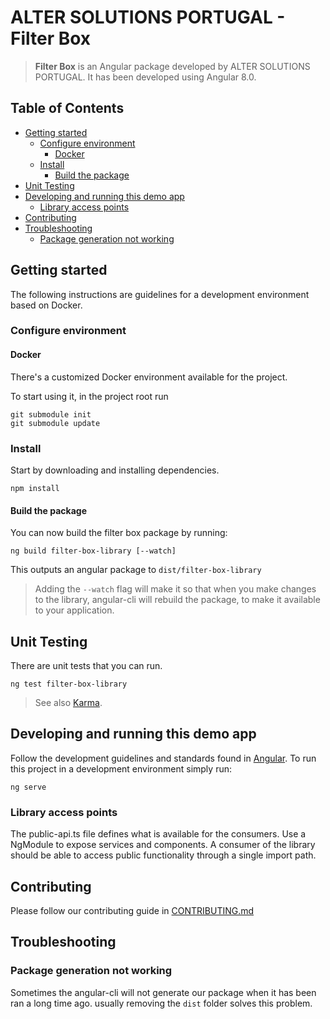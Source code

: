 # ALTER SOLUTIONS PORTUGAL - Filter Box

> **Filter Box** is an Angular package developed by ALTER SOLUTIONS PORTUGAL. It has been developed using Angular 8.0.

## Table of Contents
- [Getting started](#getting-started)
  - [Configure environment](#configure-environment)
    - [Docker](#docker)
  - [Install](#install)
    - [Build the package](#build-the-package)
- [Unit Testing](#unit-testing)
- [Developing and running this demo app](#developing-and-running-this-demo-app)
  - [Library access points](#library-access-points)
- [Contributing](#contributing)
- [Troubleshooting](#troubleshooting)
  - [Package generation not working](#package-generation-not-working)
  
## Getting started

The following instructions are guidelines for a development environment based on Docker.

### Configure environment

#### Docker

There's a customized Docker environment available for the project.

To start using it, in the project root run

```
git submodule init
git submodule update
```

### Install

Start by downloading and installing dependencies.

```shell
npm install
```

#### Build the package

You can now build the filter box package by running:

```shell script
ng build filter-box-library [--watch]
```

This outputs an angular package to `dist/filter-box-library`

> Adding the `--watch` flag will make it so that when you make changes to the library, angular-cli will rebuild the package, to make it available to your application. 

## Unit Testing

There are unit tests that you can run.

```shell script
ng test filter-box-library
```

> See also [Karma](https://karma-runner.github.io).

## Developing and running this demo app

Follow the development guidelines and standards found in [Angular](https://angular.io).
To run this project in a development environment simply run:

```shell script
ng serve
```

### Library access points

The public-api.ts file defines what is available for the consumers. Use a NgModule to expose services and components. A consumer of the library should be able to access public functionality through a single import path.

## Contributing

Please follow our contributing guide in [CONTRIBUTING.md](CONTRIBUTING.md)

## Troubleshooting

### Package generation not working

Sometimes the angular-cli will not generate our package when it has been ran a long time ago. usually removing the `dist` folder solves this problem.
